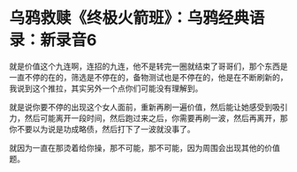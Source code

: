 # 乌鸦救赎《终极火箭班》：乌鸦经典语录：新录音6

就是价值这个九连啊，连招的九连，他不是转完一圈就结束了哥哥们，那个东西是一直不停的在的，筛选是不停在的，备物测试也是不停在的，他是在不断刷新的，我说到这个推拉，其实另外一个点你们可能没有理解到。

就是说你要不停的出现这个女人面前，重新再刷一遍价值，然后能让她感受到吸引力，然后可能离开一段时间，然后跑过来之后，你需要再刷一波，然后再离开，那你不要以为说是功成略债，然后打下了一波就没事了。

就因为一直在那烫着给你操，那不可能，那不可能，因为周围会出现其他的价值题。
